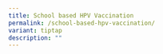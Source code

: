 ```yaml
---
title: School based HPV Vaccination
permalink: /school-based-hpv-vaccination/
variant: tiptap
description: ""
---
```

<p></p>